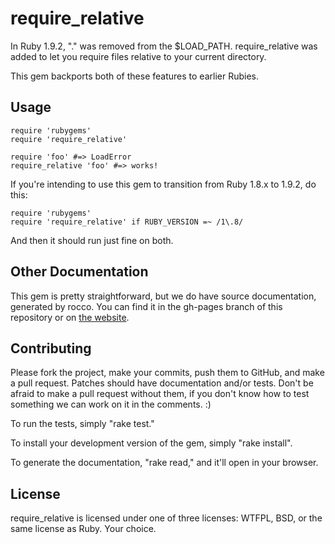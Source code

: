 require\_relative
================

In Ruby 1.9.2, "." was removed from the $LOAD_PATH. require_relative was
added to let you require files relative to your current directory.

This gem backports both of these features to earlier Rubies.

## Usage

    require 'rubygems'
    require 'require_relative'

    require 'foo' #=> LoadError
    require_relative 'foo' #=> works!

If you're intending to use this gem to transition from Ruby 1.8.x to
1.9.2, do this:

    require 'rubygems'
    require 'require_relative' if RUBY_VERSION =~ /1\.8/

And then it should run just fine on both.

## Other Documentation

This gem is pretty straightforward, but we do have source documentation,
generated by rocco. You can find it in the gh-pages branch of this
repository or on [the
website](http://steveklabnik.github.com/require_relative).

## Contributing

Please fork the project, make your commits, push them to GitHub, and
make a pull request. Patches should have documentation and/or tests.
Don't be afraid to make a pull request without them, if you don't know
how to test something we can work on it in the comments. :)

To run the tests, simply "rake test."

To install your development version of the gem, simply "rake install".

To generate the documentation, "rake read," and it'll open in your
browser.

## License

require\_relative is licensed under one of three licenses: WTFPL, BSD,
or the same license as Ruby. Your choice.
